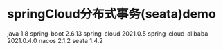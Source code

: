 # springCloud分布式事务(seata)demo
java 1.8
spring-boot 2.6.13
spring-cloud 2021.0.5
spring-cloud-alibaba 2021.0.4.0
nacos 2.1.2
seata 1.4.2
